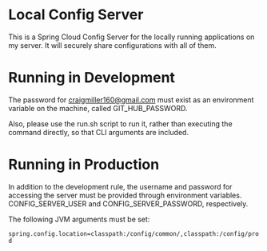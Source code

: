# Local Config Server

This is a Spring Cloud Config Server for the locally running applications on my server. It will securely share configurations with all of them.

# Running in Development

The password for craigmiller160@gmail.com must exist as an environment variable on the machine, called GIT_HUB_PASSWORD.

Also, please use the run.sh script to run it, rather than executing the command directly, so that CLI arguments are included.

# Running in Production

In addition to the development rule, the username and password for accessing the server must be provided through environment variables. CONFIG_SERVER_USER and CONFIG_SERVER_PASSWORD, respectively.

The following JVM arguments must be set:

`spring.config.location=classpath:/config/common/,classpath:/config/prod`